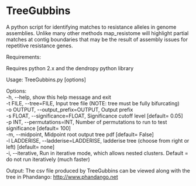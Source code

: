 # TreeGubbins

A python script for identifying matches to resistance alleles in genome assemblies. Unlike many other methods map_resistome will highlight partial matches at contig boundaries that may be the result of assembly issues for repetitive resistance genes.

Requirements:

Requires python 2.x and the dendropy python library

Usage: TreeGubbins.py [options]

Options:<br>
  -h, --help,            show this help message and exit<br>
  -t FILE, --tree=FILE,  Input tree file (NOTE: tree must be fully bifurcating)<br>
  -o OUTPUT, --output_prefix=OUTPUT,
                        Output prefix<br>
  -s FLOAT, --significance=FLOAT,
                        Significance cutoff level [default= 0.05]<br>
  -p INT, --permutations=INT,
                        Number of permutations to run to test significance
                        [default= 100]<br>
  -m, --midpoint,        Midpoint root output tree pdf [default= False]<br>
  -l LADDERISE, --ladderise=LADDERISE,
                        ladderise tree (choose from right or left) [default=
                        none]<br>
  -i, --iterative,       Run in iterative mode, which allows nested clusters.
                        Default = do not run iteratively (much faster)<br>

Output:
The csv file produced by TreeGubbins can be viewed along with the tree in Phandango: http://www.phandango.net
